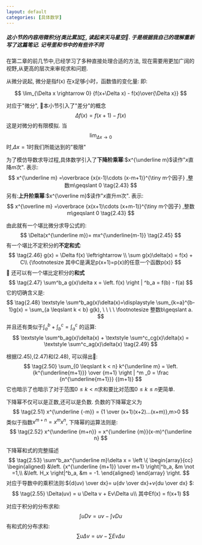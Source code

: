 ```yaml
---
layout: default
categories: [具体数学]
---
```



##### 这小节的内容用微积分$\int$类比累加$\sum$, 读起来天马星空. 于是根据我自己的理解重新写了这篇笔记. 记号里和书中的有些许不同
在第二章的前几节中,已经学习了多种直接处理合适的方法, 现在需要用更加广阔的视野,从更高的层次来审视求和问题.


从微分说起, 微分是指f(x) 在x足够小时，函数值的变化量:
即:

$$
\lim_{\Delta x \rightarrow 0} {f(x+\Delta x) - f(x)\over{\Delta x}}
$$

对应于"微分", 本小节引入了"差分"的概念
$$
\Delta f(x) = f(x+1) - f(x)
$$
这是对微分的有限模拟. 当$$\lim_{\Delta x \rightarrow 0}$$时,$\Delta x =1$时我们所能达到的"极限"

为了模仿导数求导过程,具体数学引入了**下降阶乘幂**:$x^{\underline m}$读作"$x$直降$m$次". 表示:
$$
  x^{\underline m} =\overbrace {x(x-1)\cdots (x-m+1)}^{\tiny  m个因子} ,整数m\geqslant 0 \tag{2.43}
$$
另有:**上升阶乘幂**:$x^{\overline m}$读作"$x$直升$m$次". 表示:
$$
  x^{\overline m} =\overbrace {x(x+1)\cdots (x+m-1)}^{\tiny  m个因子} ,整数m\geqslant 0 \tag{2.43}
$$

由此就有一个堪比微分求导公式的:
$$
\Delta(x^{\underline m})= mx^{\underline{m-1}} \tag{2.45}
$$
有一个堪比不定积分的**不定和式**:
$$
\tag{2.46}
g(x) = \Delta f(x) \leftrightarrow \\
 \sum g(x)\delta(x) = f(x) + C\\
{\footnotesize 其中C是满足p(x+1)=p(x)的任意一个函数p(x)}
$$

还可以有一个堪比定积分的**和式**
$$
\tag{2.47}
\sum^b_a g(x)\delta x = \left. f(x) \right | ^b_a = f(b) - f(a)
$$
它的切确含义是:
$$
\tag{2.48}
\textstyle \sum^b_ag(x)\delta(x)=\displaystyle \sum_{k=a}^{b-1}g(x) = \sum_{a \leqslant k < b} g(k),  \ \ \ \ \footnotesize 整数b\geqslant a.
$$
并且还有类似于$\int^b_a+\int^c_b=\int^c_a$ 的运算:
$$
\textstyle \sum^b_ag(x)\delta(x) + \textstyle \sum^c_cg(x)\delta(x) = \textstyle \sum^c_ag(x)\delta(x) \tag{2.49}
$$

根据(2.45),(2.47)和(2.48), 可以得出:
$$
\tag{2.50}
\sum_{0 \leqslant k < n} k^{\underline m} = \left.{k^{\underline{m+1}}} \over {m+1} \right | ^m _0 = \frac {n^{\underline{m+1}}} {(m+1)} 
$$
它也暗示了也暗示了对于范围$0\leqslant k <n$求和要比对范围$0\leqslant k \leqslant n$更简单.

下降幂不仅可以是正数,还可以是负数. 负数的下降幂定义为
$$
\tag{2.51}
x^{\underline {-m}} = {1 \over (x+1)(x+2)...(x+m)},m>0
$$
类似于指数$x^{m+n} = x^mx^n$, 下降幂的运算法则是:
$$
\tag{2.52}
x^{\underline {m+n}} = x^{\underline {m}}(x-m)^{\underline n}
$$

下降幂和式的完整描述
$$
\tag{2.53}
\sum^b_ax^{\underline m}\delta x = \left \{ 
\begin{array}{cc}
\begin{aligned}
&\left. {x^{\underline {m+1}} \over m+1} \right|^b_a, &m \not =1,\\ 
&\left. H_x \right|^b_a, &m = -1.
\end{aligned}
\end{array}
\right.
$$
对应于导数中的乘积法则:${d(uv) \over dx}= u{dv \over dx}+v{du \over dx} $:
$$
\tag{2.55}
\Delta(uv) = u \Delta v + Ev\Delta u\\
其中Ef(x) = f(x+1)
$$

对应于积分的分布求和:
$$
\int uDv=uv-\int{vDu}
$$
有和式的分布求和:
$$
\sum u\Delta v = uv-\sum Ev\Delta u \tag{2.56}
$$